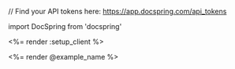 // Find your API tokens here: https://app.docspring.com/api_tokens

import DocSpring from 'docspring'

<%= render :setup_client %>

<%= render @example_name %>
